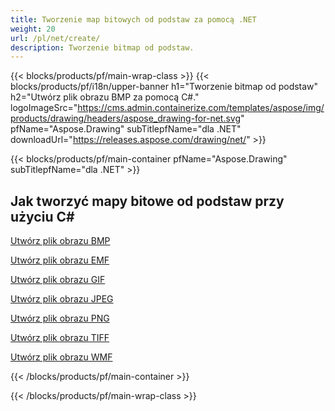 ```yaml
---
title: Tworzenie map bitowych od podstaw za pomocą .NET
weight: 20
url: /pl/net/create/
description: Tworzenie bitmap od podstaw.
---
```


{{< blocks/products/pf/main-wrap-class >}}
{{< blocks/products/pf/i18n/upper-banner h1="Tworzenie bitmap od podstaw" h2="Utwórz plik obrazu BMP za pomocą C#." logoImageSrc="https://cms.admin.containerize.com/templates/aspose/img/products/drawing/headers/aspose_drawing-for-net.svg" pfName="Aspose.Drawing" subTitlepfName="dla .NET" downloadUrl="https://releases.aspose.com/drawing/net/" >}}

{{< blocks/products/pf/main-container pfName="Aspose.Drawing" subTitlepfName="dla .NET" >}}

<h2>Jak tworzyć mapy bitowe od podstaw przy użyciu C#</h2>

<p><a href="bmp">Utwórz plik obrazu BMP</a></p>
<p><a href="emf">Utwórz plik obrazu EMF</a></p>
<p><a href="gif">Utwórz plik obrazu GIF</a></p>
<p><a href="jpeg">Utwórz plik obrazu JPEG</a></p>
<p><a href="png">Utwórz plik obrazu PNG</a></p>
<p><a href="tiff">Utwórz plik obrazu TIFF</a></p>
<p><a href="wmf">Utwórz plik obrazu WMF</a></p>

{{< /blocks/products/pf/main-container >}}

{{< /blocks/products/pf/main-wrap-class >}}
